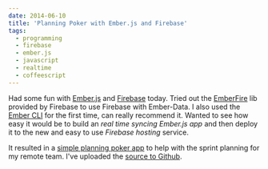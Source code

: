 ```yaml
---
date: 2014-06-10
title: 'Planning Poker with Ember.js and Firebase'
tags:
  - programming
  - firebase
  - ember.js
  - javascript
  - realtime
  - coffeescript
---
```


Had some fun with [Ember.js][ember] and [Firebase][firebase] today. Tried out the [EmberFire][emberfire] lib provided by Firebase to use Firebase with Ember-Data. I also used the [Ember CLI][cli] for the first time, can really recommend it. Wanted to see how easy it would be to build an _real time syncing Ember.js app_ and then deploy it to the new and easy to use _Firebase hosting_ service.

It resulted in a [simple planning poker app][app] to help with the sprint planning for my remote team. I've uploaded the [source to Github][git].

[firebase]: https://www.firebase.com/
[ember]: http://emberjs.com/
[app]: https://mnd-vote.firebaseapp.com/
[emberfire]: https://github.com/firebase/emberFire
[cli]: http://iamstef.net/ember-cli/
[git]: https://github.com/himynameisjonas/emberfire-poker
